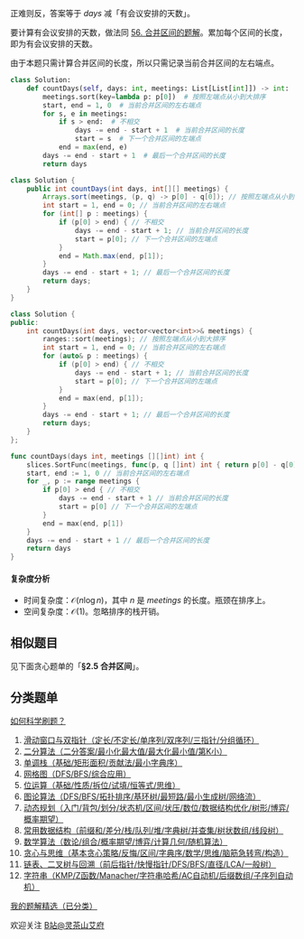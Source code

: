 正难则反，答案等于 $\textit{days}$ 减「有会议安排的天数」。

要计算有会议安排的天数，做法同 [56. 合并区间的题解](https://leetcode.cn/problems/merge-intervals/solution/jian-dan-zuo-fa-yi-ji-wei-shi-yao-yao-zh-f2b3/)。累加每个区间的长度，即为有会议安排的天数。

由于本题只需计算合并区间的长度，所以只需记录当前合并区间的左右端点。

```py [sol-Python3]
class Solution:
    def countDays(self, days: int, meetings: List[List[int]]) -> int:
        meetings.sort(key=lambda p: p[0])  # 按照左端点从小到大排序
        start, end = 1, 0  # 当前合并区间的左右端点
        for s, e in meetings:
            if s > end:  # 不相交
                days -= end - start + 1  # 当前合并区间的长度
                start = s  # 下一个合并区间的左端点
            end = max(end, e)
        days -= end - start + 1  # 最后一个合并区间的长度
        return days
```

```java [sol-Java]
class Solution {
    public int countDays(int days, int[][] meetings) {
        Arrays.sort(meetings, (p, q) -> p[0] - q[0]); // 按照左端点从小到大排序
        int start = 1, end = 0; // 当前合并区间的左右端点
        for (int[] p : meetings) {
            if (p[0] > end) { // 不相交
                days -= end - start + 1; // 当前合并区间的长度
                start = p[0]; // 下一个合并区间的左端点
            }
            end = Math.max(end, p[1]);
        }
        days -= end - start + 1; // 最后一个合并区间的长度
        return days;
    }
}
```

```cpp [sol-C++]
class Solution {
public:
    int countDays(int days, vector<vector<int>>& meetings) {
        ranges::sort(meetings); // 按照左端点从小到大排序
        int start = 1, end = 0; // 当前合并区间的左右端点
        for (auto& p : meetings) {
            if (p[0] > end) { // 不相交
                days -= end - start + 1; // 当前合并区间的长度
                start = p[0]; // 下一个合并区间的左端点
            }
            end = max(end, p[1]);
        }
        days -= end - start + 1; // 最后一个合并区间的长度
        return days;
    }
};
```

```go [sol-Go]
func countDays(days int, meetings [][]int) int {
	slices.SortFunc(meetings, func(p, q []int) int { return p[0] - q[0] }) // 按照左端点从小到大排序
	start, end := 1, 0 // 当前合并区间的左右端点
	for _, p := range meetings {
		if p[0] > end { // 不相交
			days -= end - start + 1 // 当前合并区间的长度
			start = p[0] // 下一个合并区间的左端点
		}
		end = max(end, p[1])
	}
	days -= end - start + 1 // 最后一个合并区间的长度
	return days
}
```

#### 复杂度分析

- 时间复杂度：$\mathcal{O}(n\log n)$，其中 $n$ 是 $\textit{meetings}$ 的长度。瓶颈在排序上。
- 空间复杂度：$\mathcal{O}(1)$。忽略排序的栈开销。

## 相似题目

见下面贪心题单的「**§2.5 合并区间**」。

## 分类题单

[如何科学刷题？](https://leetcode.cn/circle/discuss/RvFUtj/)

1. [滑动窗口与双指针（定长/不定长/单序列/双序列/三指针/分组循环）](https://leetcode.cn/circle/discuss/0viNMK/)
2. [二分算法（二分答案/最小化最大值/最大化最小值/第K小）](https://leetcode.cn/circle/discuss/SqopEo/)
3. [单调栈（基础/矩形面积/贡献法/最小字典序）](https://leetcode.cn/circle/discuss/9oZFK9/)
4. [网格图（DFS/BFS/综合应用）](https://leetcode.cn/circle/discuss/YiXPXW/)
5. [位运算（基础/性质/拆位/试填/恒等式/思维）](https://leetcode.cn/circle/discuss/dHn9Vk/)
6. [图论算法（DFS/BFS/拓扑排序/基环树/最短路/最小生成树/网络流）](https://leetcode.cn/circle/discuss/01LUak/)
7. [动态规划（入门/背包/划分/状态机/区间/状压/数位/数据结构优化/树形/博弈/概率期望）](https://leetcode.cn/circle/discuss/tXLS3i/)
8. [常用数据结构（前缀和/差分/栈/队列/堆/字典树/并查集/树状数组/线段树）](https://leetcode.cn/circle/discuss/mOr1u6/)
9. [数学算法（数论/组合/概率期望/博弈/计算几何/随机算法）](https://leetcode.cn/circle/discuss/IYT3ss/)
10. [贪心与思维（基本贪心策略/反悔/区间/字典序/数学/思维/脑筋急转弯/构造）](https://leetcode.cn/circle/discuss/g6KTKL/)
11. [链表、二叉树与回溯（前后指针/快慢指针/DFS/BFS/直径/LCA/一般树）](https://leetcode.cn/circle/discuss/K0n2gO/)
12. [字符串（KMP/Z函数/Manacher/字符串哈希/AC自动机/后缀数组/子序列自动机）](https://leetcode.cn/circle/discuss/SJFwQI/)

[我的题解精选（已分类）](https://github.com/EndlessCheng/codeforces-go/blob/master/leetcode/SOLUTIONS.md)

欢迎关注 [B站@灵茶山艾府](https://space.bilibili.com/206214)
